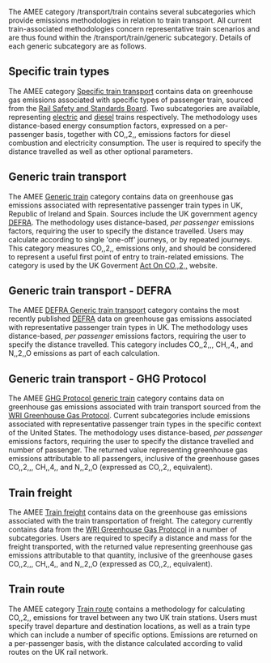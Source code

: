 The AMEE category /transport/train contains several subcategories which
provide emissions methodologies in relation to train transport. All
current train-associated methodologies concern representative train
scenarios and are thus found within the /transport/train/generic
subcategory. Details of each generic subcategory are as follows.

## Specific train types

The AMEE category [Specific train transport](Specific_train_transport)
contains data on greenhouse gas emissions associated with specific types
of passenger train, sourced from the [Rail Safety and Standards
Board](http://www.rssb.co.uk/index.asp). Two subcategories are
available, representing [electric](Specific_electric_trains) and
[diesel](Specific_diesel_trains) trains respectively. The methodology
uses distance-based energy consumption factors, expressed on a
per-passenger basis, together with CO,,2,, emissions factors for diesel
combustion and electricity consumption. The user is required to specify
the distance travelled as well as other optional parameters.

## Generic train transport

The AMEE [Generic train](Generic_train_transport) category contains data
on greenhouse gas emissions associated with representative passenger
train types in UK, Republic of Ireland and Spain. Sources include the UK
government agency
[DEFRA](http://www.defra.gov.uk/environment/business/reporting/conversion-factors.htm).
The methodology uses distance-based, *per passenger* emissions factors,
requiring the user to specify the distance travelled. Users may
calculate according to single 'one-off' journeys, or by repeated
journeys. This category measures CO,,2,, emissions only, and should be
considered to represent a useful first point of entry to train-related
emissions. The category is used by the UK Goverment [Act On
CO,,2,,](http://actonco2.direct.gov.uk/actonco2/home.html) website.

## Generic train transport - DEFRA

The AMEE [DEFRA Generic train transport](Train_generic_Defra) category
contains the most recently published
[DEFRA](http://www.defra.gov.uk/environment/business/reporting/conversion-factors.htm)
data on greenhouse gas emissions associated with representative
passenger train types in UK. The methodology uses distance-based, *per
passenger* emissions factors, requiring the user to specify the distance
travelled. This category includes CO,,2,,, CH,,4,, and N,,2,,O emissions
as part of each calculation.

## Generic train transport - GHG Protocol

The AMEE [GHG Protocol generic train](Generic_train_GHGP) category
contains data on greenhouse gas emissions associated with train
transport sourced from the [WRI Greenhouse Gas
Protocol](http://www.ghgprotocol.org/calculation-tools/all-tools).
Current subcategories include emissions associated with representative
passenger train types in the specific context of the United States. The
methodology uses distance-based, *per passenger* emissions factors,
requiring the user to specify the distance travelled and number of
passenger. The returned value representing greenhouse gas emissions
attributable to all passengers, inclusive of the greenhouse gases
CO,,2,,, CH,,4,, and N,,2,,O (expressed as CO,,2,, equivalent).

## Train freight

The AMEE [Train freight](Train_freight) contains data on the greenhouse
gas emissions associated with the train transportation of freight. The
category currently contains data from the [WRI Greenhouse Gas
Protocol](http://www.ghgprotocol.org/calculation-tools/all-tools) in a
number of subcategories. Users are required to specify a distance and
mass for the freight transported, with the returned value representing
greenhouse gas emissions attributable to that quantity, inclusive of the
greenhouse gases CO,,2,,, CH,,4,, and N,,2,,O (expressed as CO,,2,,
equivalent).

## Train route

The AMEE category [Train route](Train_Route) contains a methodology for
calculating CO,,2,, emissions for travel between any two UK train
stations. Users must specify travel departure and destination locations,
as well as a train type which can include a number of specific options.
Emissions are returned on a per-passenger basis, with the distance
calculated according to valid routes on the UK rail network.
